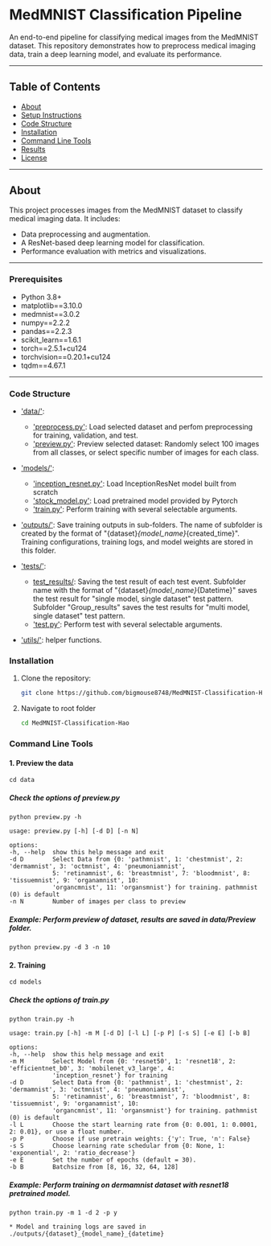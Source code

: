 # MedMNIST Classification Pipeline

An end-to-end pipeline for classifying medical images from the MedMNIST dataset. This repository demonstrates how to preprocess medical imaging data, train a deep learning model, and evaluate its performance.

---

## Table of Contents
- [About](#about)
- [Setup Instructions](#setup-instructions)
- [Code Structure](#code-structure)
- [Installation](#installation)
- [Command Line Tools](#command-line-tools)
- [Results](#results)
- [License](#license)

---

## About

This project processes images from the MedMNIST dataset to classify medical imaging data. It includes:
- Data preprocessing and augmentation.
- A ResNet-based deep learning model for classification.
- Performance evaluation with metrics and visualizations.

---
### Prerequisites
- Python 3.8+
- matplotlib==3.10.0
- medmnist==3.0.2
- numpy==2.2.2
- pandas==2.2.3
- scikit_learn==1.6.1
- torch==2.5.1+cu124
- torchvision==0.20.1+cu124
- tqdm==4.67.1
---
### Code Structure
* ['data/'](data/):
    * ['preprocess.py'](data/preprocess.py): Load selected dataset and perfom preprocessing for training, validation, and test.
    * ['preview.py'](data/preview.py): Preview selected dataset: Randomly select 100 images from all classes, or select specific number of images for each class.

* ['models/'](models/):
    * ['inception_resnet.py'](models/inception_resnet.py): Load InceptionResNet model built from scratch
    * ['stock_model.py'](models/stock_model.py): Load pretrained model provided by Pytorch
    * ['train.py'](models/train.py): Perform training with several selectable arguments.

* ['outputs/'](outputs/): Save training outputs in sub-folders. The   name of subfolder is created by the format of "{dataset}_{model_name}_{created_time}". Training configurations, training logs, and model weights are stored in this folder.

* ['tests/'](tests/):
    * [test_results/](tests/test_results/): Saving the test result of each test event. Subfolder name with the format of "{dataset}_{model_name}_{Datetime}" saves the test result for "single model, single dataset" test pattern. Subfolder "Group_results" saves the test results for "multi model, single dataset" test pattern. 
    * ['test.py'](tests/test.py): Perform test with several selectable arguments.
* ['utils/'](utils/utils.py): helper functions.

### Installation
1. Clone the repository:
   ```bash
   git clone https://github.com/bigmouse8748/MedMNIST-Classification-Hao.git

2. Navigate to root folder
   ```bash
   cd MedMNIST-Classification-Hao
### Command Line Tools
#### 1. Preview the data
    cd data
##### Check the options of preview.py
    python preview.py -h
    
    usage: preview.py [-h] [-d D] [-n N]

    options:
    -h, --help  show this help message and exit
    -d D        Select Data from {0: 'pathmnist', 1: 'chestmnist', 2: 'dermamnist', 3: 'octmnist', 4: 'pneumoniamnist',
                5: 'retinamnist', 6: 'breastmnist', 7: 'bloodmnist', 8: 'tissuemnist', 9: 'organamnist', 10:
                'organcmnist', 11: 'organsmnist'} for training. pathmnist (0) is default
    -n N        Number of images per class to preview

##### Example: Perform preview of dataset, results are saved in data/Preview folder.
    python preview.py -d 3 -n 10

#### 2. Training
    cd models
##### Check the options of train.py
    python train.py -h

    usage: train.py [-h] -m M [-d D] [-l L] [-p P] [-s S] [-e E] [-b B]

    options:
    -h, --help  show this help message and exit
    -m M        Select Model from {0: 'resnet50', 1: 'resnet18', 2: 'efficientnet_b0', 3: 'mobilenet_v3_large', 4:
                'inception_resnet'} for training
    -d D        Select Data from {0: 'pathmnist', 1: 'chestmnist', 2: 'dermamnist', 3: 'octmnist', 4: 'pneumoniamnist',
                5: 'retinamnist', 6: 'breastmnist', 7: 'bloodmnist', 8: 'tissuemnist', 9: 'organamnist', 10:
                'organcmnist', 11: 'organsmnist'} for training. pathmnist (0) is default
    -l L        Choose the start learning rate from {0: 0.001, 1: 0.0001, 2: 0.01}, or use a float number.
    -p P        Choose if use pretrain weights: {'y': True, 'n': False}
    -s S        Choose learning rate schedular from {0: None, 1: 'exponential', 2: 'ratio_decrease'}
    -e E        Set the number of epochs (default = 30).
    -b B        Batchsize from [8, 16, 32, 64, 128]

##### Example: Perform training on dermamnist dataset with resnet18 pretrained model.
    python train.py -m 1 -d 2 -p y

    * Model and training logs are saved in ./outputs/{dataset}_{model_name}_{datetime}